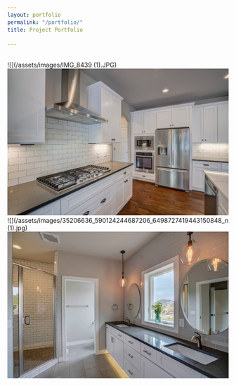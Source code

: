 ```yaml
---
layout: portfolio
permalink: "/portfolio/"
title: Project Portfolio

---
```

##   
![](/assets/images/IMG_8439 (1).JPG)![](/assets/images/IMG_8441.JPG)![](/assets/images/35206636_590124244687206_6498727419443150848_n (1).jpg)![](/assets/images/35296888_590124228020541_5028627171346743296_n.jpg)